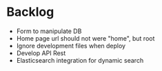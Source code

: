 # Backlog

+ Form to manipulate DB
+ Home page url should not were "home", but root 
+ Ignore development files when deploy 
+ Develop API Rest 
+ Elasticsearch integration for dynamic search